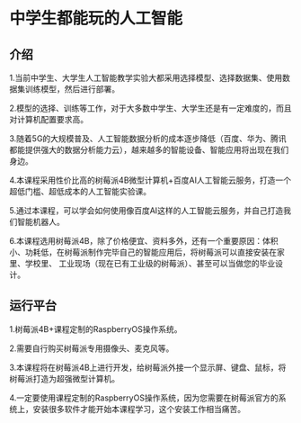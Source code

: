 # 中学生都能玩的人工智能

## 介绍

1.当前中学生、大学生人工智能教学实验大都采用选择模型、选择数据集、使用数据集训练模型，然后进行部署。

2.模型的选择、训练等工作，对于大多数中学生、大学生还是有一定难度的，而且对计算机配置要求高。

3.随着5G的大规模普及、人工智能数据分析的成本逐步降低（百度、华为、腾讯都能提供强大的数据分析能力云），越来越多的智能设备、智能应用将出现在我们身边。

4.本课程采用性价比高的树莓派4B微型计算机+百度AI人工智能云服务，打造一个超低门槛、超低成本的人工智能实验课。

5.通过本课程，可以学会如何使用像百度AI这样的人工智能云服务，并自己打造我们智能机器人。

6.本课程选用树莓派4B，除了价格便宜、资料多外，还有一个重要原因：体积小、功耗低，在树莓派制作完毕自己的智能应用后，将树莓派可以直接安装在家里、学校里、
工业现场（现在已有工业级的树莓派）、甚至可以当做您的毕业设计。


## 运行平台

1.树莓派4B+课程定制的RaspberryOS操作系统。

2.需要自行购买树莓派专用摄像头、麦克风等。

3.本课程将在树莓派4B上进行开发，给树莓派外接一个显示屏、键盘、鼠标，将树莓派打造为超强微型计算机。

4.一定要使用课程定制的RaspberryOS操作系统，因为您需要在树莓派官方的系统上，安装很多软件才能开始本课程学习，这个安装工作相当痛苦。


